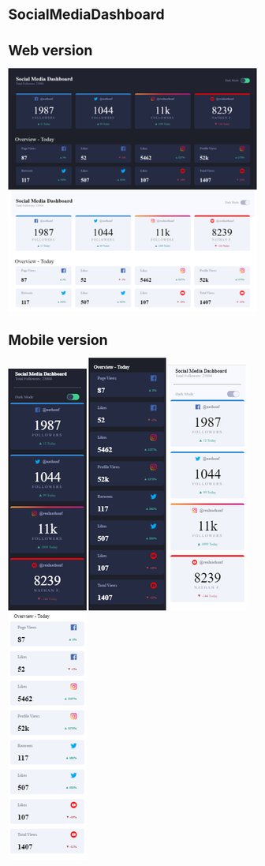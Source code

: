 # SocialMediaDashboard
# Web version

![](Screenshot/web_dark.png)
![](Screenshot/web_light.png)

# Mobile version

![](Screenshot/mobile_dark1.png)				![](Screenshot/mobile_dark2.png)
![](Screenshot/mobile_light1.png)				![](Screenshot/mobile_light2.png)
